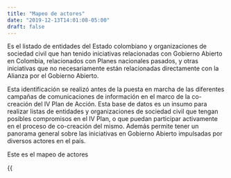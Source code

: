 ```yaml
---
title: "Mapeo de actores"
date: "2019-12-13T14:01:08-05:00"
draft: false
---
```


Es el listado de entidades del Estado colombiano y organizaciones de sociedad civil que han tenido iniciativas relacionadas con Gobierno Abierto en Colombia, relacionados con Planes nacionales pasados, y otras iniciativas que no necesariamente están relacionadas directamente con la Alianza por el Gobierno Abierto.

Esta identificación se realizó antes de la puesta en marcha de las diferentes campañas de comunicaciones de información en el marco de la co-creación del IV Plan de Acción. Esta base de datos es un insumo para realizar listas de entidades y organizaciones de sociedad civil que tengan posibles compromisos en el IV Plan, o que puedan participar activamente en el proceso de co-creación del mismo. Además permite tener un panorama general sobre las iniciativas en Gobierno Abierto impulsadas por diversos actores en el país.

Este es el mapeo de actores

{{<iframe url="https://airtable.com/embed/shrKkPnaQbu7HavPA?backgroundColor=cyan&viewControls=on" style="position: absolute; top: 0; left: 0; width: 100%; height: 100%; border: 0;">}}
